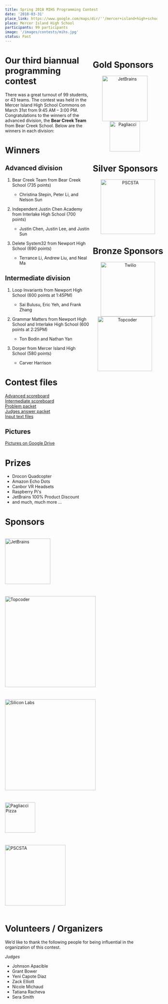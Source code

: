 ```yaml
---
title: Spring 2018 MIHS Programming Contest
date: '2018-03-31'
place_link: https://www.google.com/maps/dir/''/mercer+island+high+school/data=!4m5!4m4!1m0!1m2!1m1!1s0x54906bdae7961a9d:0x6e6caf34f523feb?sa=X&ved=2ahUKEwievorr45fdAhWEIjQIHTEbCswQ9RcwD3oECAoQEQ
place: Mercer Island High School
participants: 99 participants
image: '/images/contests/mihs.jpg'
status: Past
---
```


<div style="float: right; margin-right: -20px; margin-left: 10px; text-align: center;">
  <h1 style="text-align: left;"><b>Gold Sponsors</b></h1>
  <a href="https://jetbrains.com"><img src="/images/partners/jetbrains.png" alt="JetBrains" style="width: 150px; margin-right: 20px;"></a> <br> 
  <a href="https://pagliacci.com"><img src="/images/partners/pagliacci.png" alt="Pagliacci" style="width: 100px; margin-right: 20px;"></a>
  <h1 style="text-align: left"><b>Silver Sponsors</b></h1>
  <a href="http://pscsta.org"><img src="/images/partners/pscsta.png" alt="PSCSTA" style="width:180px;"></a>
  <h1 style="text-align: left"><b>Bronze Sponsors</b></h1>
  <a href="https://twilio.com"><img src="/images/partners/twilio.png" alt="Twilio" style="width:180px;"></a> <br> 
  <a href="https://topcoder.com"><img src="/images/partners/topcoder.png" alt="Topcoder" style="width: 180px; margin-right: 20px;"></a>
</div>


# Our third biannual programming contest

There was a great turnout of 99 students, or 43 teams. The contest was held in the Mercer Island High School Commons on March 31st from 9:45 AM – 3:00 PM. Congratulations to the winners of the advanced division, the **Bear Creek Team** from Bear Creek School. Below are the winners in each division:

# Winners

## Advanced division

1. Bear Creek Team from Bear Creek School (735 points)

    - Christina Stepin, Peter Li, and Nelson Sun
2. Independent Justin Chen Academy from Interlake High School (700 points)

    - Justin Chen, Justin Lee, and Justin Sun
3. Delete System32 from Newport High School (690 points)

    - Terrance Li, Andrew Liu, and Neal Ma

## Intermediate division

1. Loop Invariants from Newport High School (600 points at 1:45PM)

    - Sai Bulusu, Eric Yeh, and Frank Zhang
2. Grammar Matters from Newport High School and Interlake High School (600 points at 2:25PM)

    - Ton Bodin and Nathan Yan
3. Dorper from Mercer Island High School (580 points)

    - Carver Harrison

# Contest files

[Advanced scoreboard](https://teamscode.blob.core.windows.net/public-files/spring_2018_mihs/advanced_scoreboard.pdf)  
[Intermediate scoreboard](https://teamscode.blob.core.windows.net/public-files/spring_2018_mihs/intermediate_scoreboard.pdf)  
[Problem packet](https://teamscode.blob.core.windows.net/public-files/spring_2018_mihs/problem_set.pdf)  
[Judges answer packet](https://teamscode.blob.core.windows.net/public-files/spring_2018_mihs/judges_data.pdf)  
[Input text files](https://teamscode.blob.core.windows.net/public-files/spring_2018_mihs/inputs_outputs.zip)

## Pictures

[Pictures on Google Drive](https://drive.google.com/open?id=1Ep1Sir6RpCket1obA31HkLMc-SP4SPjn)

# Prizes

- Drocon Quadcopter
- Amazon Echo Dots
- Canbor VR Headsets
- Raspberry Pi's
- JetBrains 100% Product Discount
- and much, much more ...

# Sponsors

<div>
  <a href="https://jetbrains.com">
    <img src="/images/partners/jetbrains.png" alt="JetBrains" style="width: 150px; margin-top: 20px; margin-bottom: 20px;">
  </a>
</div>
<div>
  <a href="https://www.topcoder.com/">
    <img src="/images/partners/topcoder.png" alt="Topcoder" style="width: 300px; margin-top: 20px; margin-bottom: 20px;">
  </a>
</div>

<div>
  <a href="https://twilio.com">
    <img src="/images/partners/twilio.png" alt="Silicon Labs" style="width: 300px; margin-top: 20px; margin-bottom: 20px;">
  </a>
</div>
<div>
  <a href="https://www.pagliacci.com/">
    <img src="/images/partners/pagliacci.png" alt="Pagliacci Pizza" style="width: 100px; margin-top: 20px; margin-bottom: 20px;">
  </a>
</div>

<div>
  <a href="http://pscsta.org/">
    <img src="/images/partners/pscsta.png" alt="PSCSTA" style="width: 200px; margin-top: 20px; margin-bottom: 20px;">
  </a>
</div>

# Volunteers / Organizers

We’d like to thank the following people for being influential in the organization of this contest.

_Judges_

- Johnson Apacible
- Grant Bower
- Yeni Capote Diaz
- Zack Elliott
- Nicole Michaud
- Tatiana Racheva
- Sera Smith

